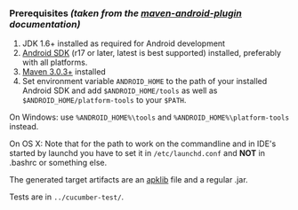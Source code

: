 ### Prerequisites *(taken from the [maven-android-plugin](https://code.google.com/p/maven-android-plugin) documentation)*

1. JDK 1.6+ installed as required for Android development
2. [Android SDK](http://developer.android.com/sdk/index.html) (r17 or later, latest is best supported) installed, preferably with all platforms.
3. [Maven 3.0.3+](http://maven.apache.org/download.html) installed
4. Set environment variable `ANDROID_HOME` to the path of your installed Android SDK and add `$ANDROID_HOME/tools` as well as `$ANDROID_HOME/platform-tools` to your `$PATH`.

On Windows: use `%ANDROID_HOME%\tools` and `%ANDROID_HOME%\platform-tools` instead.

On OS X: Note that for the path to work on the commandline and in IDE's started by launchd you have to set it in `/etc/launchd.conf` and **NOT** in .bashrc or something else.

The generated target artifacts are an [apklib](https://code.google.com/p/maven-android-plugin/wiki/ApkLib) file and a regular .jar.

Tests are in `../cucumber-test/`.
